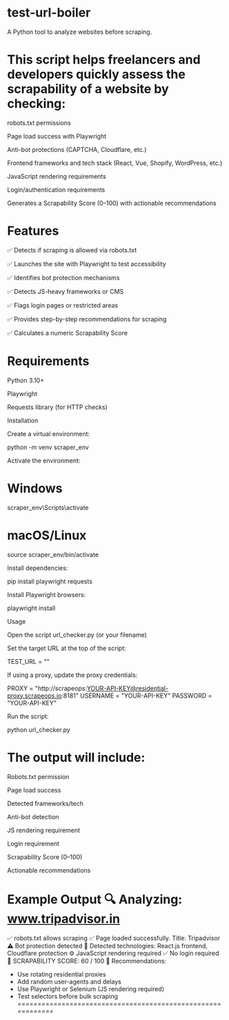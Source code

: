 # test-url-boiler

A Python tool to analyze websites before scraping.

# This script helps freelancers and developers quickly assess the scrapability of a website by checking:

robots.txt permissions

Page load success with Playwright

Anti-bot protections (CAPTCHA, Cloudflare, etc.)

Frontend frameworks and tech stack (React, Vue, Shopify, WordPress, etc.)

JavaScript rendering requirements

Login/authentication requirements

Generates a Scrapability Score (0–100) with actionable recommendations

# Features

✅ Detects if scraping is allowed via robots.txt

✅ Launches the site with Playwright to test accessibility

✅ Identifies bot protection mechanisms

✅ Detects JS-heavy frameworks or CMS

✅ Flags login pages or restricted areas

✅ Provides step-by-step recommendations for scraping

✅ Calculates a numeric Scrapability Score

# Requirements

Python 3.10+

Playwright

Requests library (for HTTP checks)

Installation

Create a virtual environment:

python -m venv scraper_env


Activate the environment:

# Windows
scraper_env\Scripts\activate

# macOS/Linux
source scraper_env/bin/activate


Install dependencies:

pip install playwright requests


Install Playwright browsers:

playwright install

Usage

Open the script url_checker.py (or your filename)

Set the target URL at the top of the script:

TEST_URL = ""


If using a proxy, update the proxy credentials:

PROXY = "http://scrapeops:YOUR-API-KEY@residential-proxy.scrapeops.io:8181"
USERNAME = "YOUR-API-KEY"
PASSWORD = "YOUR-API-KEY"


Run the script:

python url_checker.py


# The output will include:

Robots.txt permission

Page load success

Detected frameworks/tech

Anti-bot detection

JS rendering requirement

Login requirement

Scrapability Score (0–100)

Actionable recommendations

Example Output
🔍 Analyzing: www.tripadvisor.in
============================================================
✅ robots.txt allows scraping
✅ Page loaded successfully. Title: Tripadvisor
⚠️ Bot protection detected
🧠 Detected technologies: React.js frontend, Cloudflare protection
⚙️ JavaScript rendering required
✅ No login required
🧾 SCRAPABILITY SCORE: 60 / 100
🔧 Recommendations:
- Use rotating residential proxies
- Add random user-agents and delays
- Use Playwright or Selenium (JS rendering required)
- Test selectors before bulk scraping
============================================================

